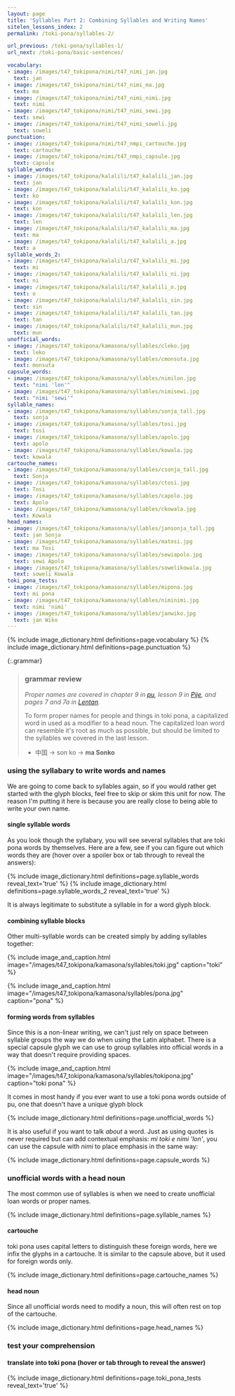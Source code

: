 ```yaml
---
layout: page
title: 'Syllables Part 2: Combining Syllables and Writing Names'
sitelen_lessons_index: 2
permalink: /toki-pona/syllables-2/

url_previous: /toki-pona/syllables-1/
url_next: /toki-pona/basic-sentences/

vocabulary:
- image: /images/t47_tokipona/nimi/t47_nimi_jan.jpg
  text: jan
- image: /images/t47_tokipona/nimi/t47_nimi_ma.jpg
  text: ma
- image: /images/t47_tokipona/nimi/t47_nimi_nimi.jpg
  text: nimi
- image: /images/t47_tokipona/nimi/t47_nimi_sewi.jpg
  text: sewi
- image: /images/t47_tokipona/nimi/t47_nimi_soweli.jpg
  text: soweli
punctuation:
- image: /images/t47_tokipona/nimi/t47_nmpi_cartouche.jpg
  text: cartouche
- image: /images/t47_tokipona/nimi/t47_nmpi_capsule.jpg
  text: capsule
syllable_words:
- image: /images/t47_tokipona/kalalili/t47_kalalili_jan.jpg
  text: jan
- image: /images/t47_tokipona/kalalili/t47_kalalili_ko.jpg
  text: ko
- image: /images/t47_tokipona/kalalili/t47_kalalili_kon.jpg
  text: kon
- image: /images/t47_tokipona/kalalili/t47_kalalili_len.jpg
  text: len
- image: /images/t47_tokipona/kalalili/t47_kalalili_ma.jpg
  text: ma
- image: /images/t47_tokipona/kalalili/t47_kalalili_a.jpg
  text: a
syllable_words_2:
- image: /images/t47_tokipona/kalalili/t47_kalalili_mi.jpg
  text: mi
- image: /images/t47_tokipona/kalalili/t47_kalalili_ni.jpg
  text: ni
- image: /images/t47_tokipona/kalalili/t47_kalalili_o.jpg
  text: o
- image: /images/t47_tokipona/kalalili/t47_kalalili_sin.jpg
  text: sin
- image: /images/t47_tokipona/kalalili/t47_kalalili_tan.jpg
  text: tan
- image: /images/t47_tokipona/kalalili/t47_kalalili_mun.jpg
  text: mun
unofficial_words:
- image: /images/t47_tokipona/kamasona/syllables/cleko.jpg
  text: leko
- image: /images/t47_tokipona/kamasona/syllables/cmonsuta.jpg
  text: monsuta
capsule_words:
- image: /images/t47_tokipona/kamasona/syllables/nimilon.jpg
  text: "nimi 'lon'"
- image: /images/t47_tokipona/kamasona/syllables/nimisewi.jpg
  text: "nimi 'sewi'"
syllable_names:
- image: /images/t47_tokipona/kamasona/syllables/sonja_tall.jpg
  text: sonja
- image: /images/t47_tokipona/kamasona/syllables/tosi.jpg
  text: tosi
- image: /images/t47_tokipona/kamasona/syllables/apolo.jpg
  text: apolo
- image: /images/t47_tokipona/kamasona/syllables/kowala.jpg
  text: kowala
cartouche_names:
- image: /images/t47_tokipona/kamasona/syllables/csonja_tall.jpg
  text: Sonja
- image: /images/t47_tokipona/kamasona/syllables/ctosi.jpg
  text: Tosi
- image: /images/t47_tokipona/kamasona/syllables/capolo.jpg
  text: Apolo
- image: /images/t47_tokipona/kamasona/syllables/ckowala.jpg
  text: Kowala
head_names:
- image: /images/t47_tokipona/kamasona/syllables/jansonja_tall.jpg
  text: jan Sonja
- image: /images/t47_tokipona/kamasona/syllables/matosi.jpg
  text: ma Tosi
- image: /images/t47_tokipona/kamasona/syllables/sewiapolo.jpg
  text: sewi Apolo
- image: /images/t47_tokipona/kamasona/syllables/sowelikowala.jpg
  text: soweli Kowala
toki_pona_tests:
- image: /images/t47_tokipona/kamasona/syllables/mipona.jpg
  text: mi pona
- image: /images/t47_tokipona/kamasona/syllables/niminimi.jpg
  text: nimi 'nimi'
- image: /images/t47_tokipona/kamasona/syllables/janwiko.jpg
  text: jan Wiko
---
```


{% include image_dictionary.html definitions=page.vocabulary %}
{% include image_dictionary.html definitions=page.punctuation %}

{:.grammar}
> ### grammar review
>
>_Proper names are covered in chapter 9 in [pu](https://www.amazon.com/dp/B012M1RLXS), lesson 9 in [Pije](http://tokipona.net/tp/janpije/okamasona.php), and pages 7 and 7a in [Lentan](https://rnd.neocities.org/tokipona/)._
>
> To form proper names for people and things in toki pona, a capitalized word in used as a modifier to a head noun.  The capitalized loan word can resemble it's root as much as possible, but should be limited to the syllables we covered in the last lesson.
>
>* 中国 -> son ko -> __ma Sonko__
>

### using the syllabary to write words and names

We are going to come back to syllables again, so if you would rather get started with the glyph blocks, feel free to skip or skim this unit for now.  The reason I'm putting it here is because you are really close to being able to write your own name.

#### single syllable words

As you look though the syllabary, you will see several syllables that are toki pona words by themselves. Here are a few, see if you can figure out which words they are (hover over a spoiler box or tab through to reveal the answers):

{% include image_dictionary.html definitions=page.syllable_words reveal_text='true' %}
{% include image_dictionary.html definitions=page.syllable_words_2 reveal_text='true' %}

It is always legitimate to substitute a syllable in for a word glyph block.

#### combining syllable blocks

Other multi-syllable words can be created simply by adding syllables together:

{% include image_and_caption.html image="/images/t47_tokipona/kamasona/syllables/toki.jpg" caption="toki" %}

{% include image_and_caption.html image="/images/t47_tokipona/kamasona/syllables/pona.jpg" caption="pona" %}

#### forming words from syllables

Since this is a non-linear writing, we can't just rely on space between syllable groups the way we do when using the Latin alphabet. There is a special capsule glyph we can use to group syllables into official words in a way that doesn't require providing spaces.

{% include image_and_caption.html image="/images/t47_tokipona/kamasona/syllables/tokipona.jpg" caption="toki pona" %}

It comes in most handy if you ever want to use a toki pona words outside of pu, one that doesn't have a unique glyph block

{% include image_dictionary.html definitions=page.unofficial_words %}

It is also useful if you want to talk _about_ a word. Just as using quotes is never required but can add contextual emphasis: _mi toki e nimi 'lon'_, you can use the capsule with _nimi_ to place emphasis in the same way:

{% include image_dictionary.html definitions=page.capsule_words %}

### unofficial words with a head noun

The most common use of syllables is when we need to create unofficial loan words or proper names.

{% include image_dictionary.html definitions=page.syllable_names %}

#### cartouche

toki pona uses capital letters to distinguish these foreign words, here we infix the glyphs in a cartouche. It is similar to the capsule above, but it used for foreign words only.

{% include image_dictionary.html definitions=page.cartouche_names %}

#### head noun

Since all unofficial words need to modify a noun, this will often rest on top of the cartouche.

{% include image_dictionary.html definitions=page.head_names %}

### test your comprehension

#### translate into toki pona (hover or tab through to reveal the answer)

{% include image_dictionary.html definitions=page.toki_pona_tests reveal_text='true' %}
